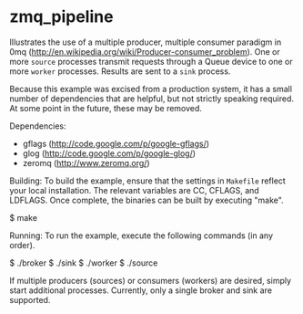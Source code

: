 zmq_pipeline
============

Illustrates the use of a multiple producer, multiple consumer paradigm in 0mq
(http://en.wikipedia.org/wiki/Producer-consumer_problem). One or more `source`
processes transmit requests through a Queue device to one or more `worker`
processes. Results are sent to a `sink` process.

Because this example was excised from a production system, it has a small
number of dependencies that are helpful, but not strictly speaking required.
At some point in the future, these may be removed.

Dependencies:
- gflags (http://code.google.com/p/google-gflags/)
- glog (http://code.google.com/p/google-glog/)
- zeromq (http://www.zeromq.org/)

Building:
To build the example, ensure that the settings in `Makefile` reflect your
local installation. The relevant variables are CC, CFLAGS, and LDFLAGS.
Once complete, the binaries can be built by executing "make".

$ make


Running:
To run the example, execute the following commands (in any order).

$ ./broker
$ ./sink
$ ./worker
$ ./source

If multiple producers (sources) or consumers (workers) are desired,
simply start additional processes. Currently, only a single broker
and sink are supported.
